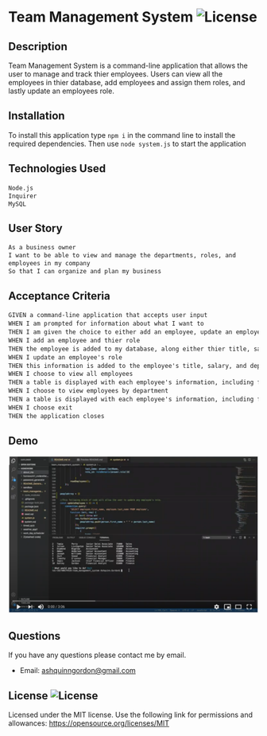 # Team Management System ![License](https://img.shields.io/badge/License-MIT-yellow.svg)

## Description
Team Management System is a command-line application that allows the user to manage and track thier employees. Users can view all the employees in thier database, add employees and assign them roles, and lastly update an employees role.

        
## Installation     
To install this application type `npm i` in the command line to install the required dependencies. Then use `node system.js` to start the application

## Technologies Used

```
Node.js
Inquirer
MySQL
```

## User Story

```
As a business owner
I want to be able to view and manage the departments, roles, and employees in my company
So that I can organize and plan my business
```
 ## Acceptance Criteria

```md
GIVEN a command-line application that accepts user input
WHEN I am prompted for information about what I want to
THEN I am given the choice to either add an employee, update an employee's role, read all my employees, or view my employees by department
WHEN I add an employee and thier role
THEN the employee is added to my database, along either thier title, salary, and department name
WHEN I update an employee's role
THEN this information is added to the employee's title, salary, and department
WHEN I choose to view all employees
THEN a table is displayed with each employee's information, including first and last name, title, salary, and department
WHEN I choose to view employees by department
THEN a table is displayed with each employee's information, including first and last name, title, and salary, from that choosen department
WHEN I choose exit
THEN the application closes 
```

## Demo 

[![TeamManagement](assets/images/team_management.png)](https://www.youtube.com/watch?v=ljr-IS-p2EI)

## Questions       
If you have any questions please contact me by email.

* Email: ashquinngordon@gmail.com
        
## License ![License](https://img.shields.io/badge/License-MIT-yellow.svg)     
Licensed under the MIT license. Use the following link for permissions and allowances:
https://opensource.org/licenses/MIT